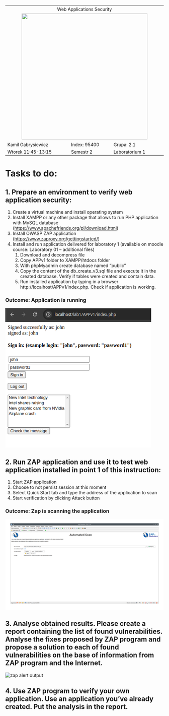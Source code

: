 <table align='center'>
  <tr> <td colspan='3' align='center' width='884px'> Web Applications Security </td> </tr>
  <tr> <td colspan="3" align='center'> <img src='https://github.com/Gabrysiewicz/Programowanie-aplikacji-w-chmurze-obliczeniowe/blob/main/logo_politechniki_lubelskiej.jpg' width="400px" height="400px"></td> </tr>
  <tr> <td> Kamil Gabrysiewicz </td> <td> Index: 95400 </td> <td> Grupa: 2.1 </td> </tr>  
  <tr> <td> Wtorek 11:45-13:15 </td> <td> Semestr 2 </td> <td>Laboratorium 1</td></tr>  
</table>

<h1> Tasks to do: </h1>

## 1. Prepare an environment to verify web application security:
   1. Create a virtual machine and install operating system
   2. Install XAMPP or any other package that allows to run PHP application with MySQL database (https://www.apachefriends.org/pl/download.html)
   3. Install OWASP ZAP application (https://www.zaproxy.org/gettingstarted/)
   4. Install and run application delivered for laboratory 1 (available on moodle course: Laboratory 01 – additional files)
      1. Download and decompress file
      2. Copy APPv1 folder to XAMPP/htdocs folder
      3. With phpMyadmin create database named “public”
      4. Copy the content of the db_create_v3.sql file and execute it in the created database. Verify if tables were created and contain data.
      5. Run installed application by typing in a browser http://localhost/APPv1/index.php. Check if application is working.
      

### Outcome: Application is running
![application](https://github.com/Gabrysiewicz/S9_Web-Applications-Security/blob/main/ApplicationIsRunning.png)
      
         
## 2. Run ZAP application and use it to test web application installed in point 1 of this instruction:
   1. Start ZAP application
   2. Choose to not persist session at this moment 
   3. Select Quick Start tab and type the address of the application to scan
   4. Start verification by clicking Attack button

### Outcome: Zap is scanning the application
![zap](https://github.com/Gabrysiewicz/S9_Web-Applications-Security/blob/main/ZapIsScanning.png)


## 3. Analyse obtained results. Please create a report containing the list of found vulnerabilities. Analyse the fixes proposed by ZAP program and propose a solution to each of found vulnerabilities on the base of information from ZAP program and the Internet.
![zap alert output](https://github.com/Gabrysiewicz/S9_Web-Applications-Security/blob/main/ZapResultAlerts.png)

## 4. Use ZAP program to verify your own application. Use an application you’ve already created. Put the analysis in the report. 
